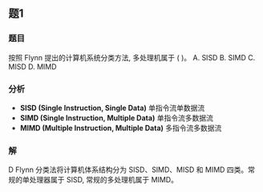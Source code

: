 ## 题1
### 题目
按照 Flynn 提出的计算机系统分类方法, 多处理机属于 ( )。
A. SISD 
B. SIMD 
C. MISD 
D. MIMD
### 分析
* **SISD (Single Instruction, Single Data)** 单指令流单数据流
* **SIMD (Single Instruction, Multiple Data)** 单指令流多数据流
* **MIMD (Multiple Instruction, Multiple Data)** 多指令流多数据流
### 解
D
Flynn 分类法将计算机体系结构分为 SISD、SIMD、MISD 和 MIMD 四类。常规的单处理器属于 SISD, 常规的多处理机属于 MIMD。